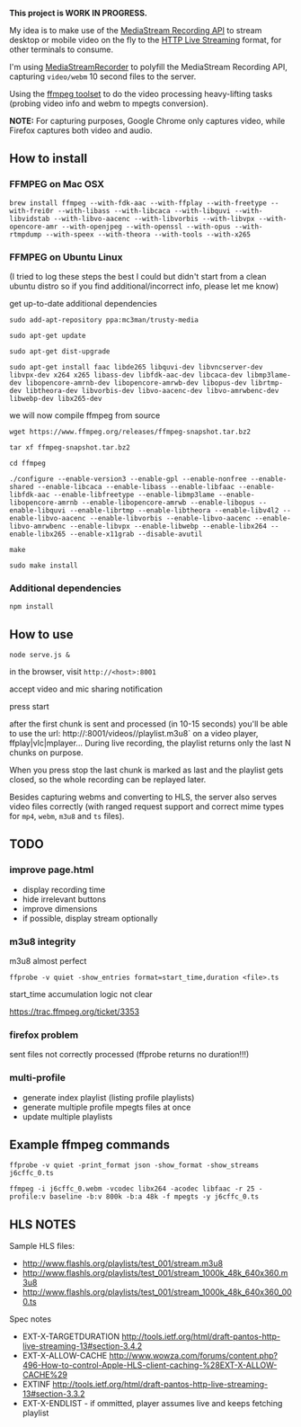 **This project is WORK IN PROGRESS.**

My idea is to make use of the [MediaStream Recording API](http://www.w3.org/TR/mediastream-recording/)
to stream desktop or mobile video on the fly to the [HTTP Live Streaming](https://developer.apple.com/streaming/) format,
for other terminals to consume.

I'm using [MediaStreamRecorder](https://github.com/streamproc/MediaStreamRecorder) to polyfill the MediaStream Recording API,
capturing `video/webm` 10 second files to the server.

Using the [ffmpeg toolset](https://www.ffmpeg.org/) to do the video processing heavy-lifting tasks (probing video info and webm to mpegts conversion).

**NOTE:** For capturing purposes, Google Chrome only captures video, while Firefox captures both video and audio.



## How to install


### FFMPEG on Mac OSX

	brew install ffmpeg --with-fdk-aac --with-ffplay --with-freetype --with-frei0r --with-libass --with-libcaca --with-libquvi --with-libvidstab --with-libvo-aacenc --with-libvorbis --with-libvpx --with-opencore-amr --with-openjpeg --with-openssl --with-opus --with-rtmpdump --with-speex --with-theora --with-tools --with-x265


### FFMPEG on Ubuntu Linux

(I tried to log these steps the best I could but didn't start from a clean ubuntu distro so if you find additional/incorrect info, please let me know)

get up-to-date additional dependencies

	sudo add-apt-repository ppa:mc3man/trusty-media

	sudo apt-get update

	sudo apt-get dist-upgrade

	sudo apt-get install faac libde265 libquvi-dev libvncserver-dev libvpx-dev x264 x265 libass-dev libfdk-aac-dev libcaca-dev libmp3lame-dev libopencore-amrnb-dev libopencore-amrwb-dev libopus-dev librtmp-dev libtheora-dev libvorbis-dev libvo-aacenc-dev libvo-amrwbenc-dev libwebp-dev libx265-dev

we will now compile ffmpeg from source

	wget https://www.ffmpeg.org/releases/ffmpeg-snapshot.tar.bz2

	tar xf ffmpeg-snapshot.tar.bz2

	cd ffmpeg

	./configure --enable-version3 --enable-gpl --enable-nonfree --enable-shared --enable-libcaca --enable-libass --enable-libfaac --enable-libfdk-aac --enable-libfreetype --enable-libmp3lame --enable-libopencore-amrnb --enable-libopencore-amrwb --enable-libopus --enable-libquvi --enable-librtmp --enable-libtheora --enable-libv4l2 --enable-libvo-aacenc --enable-libvorbis --enable-libvo-aacenc --enable-libvo-amrwbenc --enable-libvpx --enable-libwebp --enable-libx264 --enable-libx265 --enable-x11grab --disable-avutil

	make

	sudo make install


### Additional dependencies

	npm install



## How to use

	node serve.js &

in the browser, visit `http://<host>:8001`

accept video and mic sharing notification

press start

after the first chunk is sent and processed (in 10-15 seconds)
you'll be able to use the url:
http://<host>:8001/videos/<hash>/playlist.m3u8`
on a video player, ffplay|vlc|mplayer...
During live recording, the playlist returns only the last N chunks
on purpose.

When you press stop the last chunk is marked as last and
the playlist gets closed, so the whole recording can be replayed later.

Besides capturing webms and converting to HLS,
the server also serves video files correctly
(with ranged request support and correct mime types for `mp4`, `webm`, `m3u8` and `ts` files).



## TODO


### improve page.html

* display recording time
* hide irrelevant buttons
* improve dimensions
* if possible, display stream optionally


### m3u8 integrity

m3u8 almost perfect

	ffprobe -v quiet -show_entries format=start_time,duration <file>.ts

start_time accumulation logic not clear

https://trac.ffmpeg.org/ticket/3353


### firefox problem

sent files not correctly processed (ffprobe returns no duration!!!)


### multi-profile

* generate index playlist (listing profile playlists)
* generate multiple profile mpegts files at once
* update multiple playlists



## Example ffmpeg commands

	ffprobe -v quiet -print_format json -show_format -show_streams j6cffc_0.ts

	ffmpeg -i j6cffc_0.webm -vcodec libx264 -acodec libfaac -r 25 -profile:v baseline -b:v 800k -b:a 48k -f mpegts -y j6cffc_0.ts



## HLS NOTES

Sample HLS files:

* http://www.flashls.org/playlists/test_001/stream.m3u8
* http://www.flashls.org/playlists/test_001/stream_1000k_48k_640x360.m3u8
* http://www.flashls.org/playlists/test_001/stream_1000k_48k_640x360_000.ts


Spec notes

* EXT-X-TARGETDURATION http://tools.ietf.org/html/draft-pantos-http-live-streaming-13#section-3.4.2
* EXT-X-ALLOW-CACHE http://www.wowza.com/forums/content.php?496-How-to-control-Apple-HLS-client-caching-%28EXT-X-ALLOW-CACHE%29
* EXTINF http://tools.ietf.org/html/draft-pantos-http-live-streaming-13#section-3.3.2
* EXT-X-ENDLIST - if ommitted, player assumes live and keeps fetching playlist

